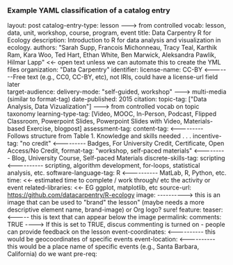 ### Example YAML classification of a catalog entry

layout: post
catalog-entry-type: lesson               ---> from controlled vocab: lesson, data, unit, workshop, course, program, event
title: Data Carpentry R for Ecology
description: Introduction to R for data analysis and visualization in ecology.
authors: "Sarah Supp, Francois Michonneau, Tracy Teal, Karthik Ram, Kara Woo, Ted Hart, Ethan White, Ben Marwick, Aleksandra Pawlik, Hilmar Lapp" <<- open text unless we can automate this to create the YML files
organization: "Data Carpentry" 
identifier: 
license-name: CC-BY                 <-------Free text (e.g., CC0, CC-BY, etc), not IRIs, could have a license-url field later  
target-audience:
delivery-mode: "self-guided, workshop"                     ---> multi-media      (similar to format-tag)
date-published: 2015
citation: 
topic-tag: ["Data Analysis, Data Vizualization"]              ---> from controlled vocab on topic taxonomy
learning-type-tag: [Video, MOOC, In-Person, Podcast, Flipped Classroom, Powerpoint Slides, Powerpoint Slides with Video, Materials-based Exercise, blogpost]
assessment-tag: 
content-tag:                 <--------- Follows structure from Table 1. Knowledge and skills needed . . . 
incentive-tag: "no credit"              <--------- Badges, For University Credit, Certificate, Open Access/No Credit, 
format-tag: "workshop, self-paced materials"                   <--------- Blog, University Course, Self-paced Materials
discrete-skills-tag: scripting                            <---------- scripting, algorithm development, for-loops, statistical analysis,  etc. 
software-language-tag: R                    <---------- MatLab, R, Python, etc. 
time:   <<- estimated time to complete / work through/ etc the activity or event
related-libraries:   <<- EG ggplot, matplotlib, etc
source-url: https://github.com/datacarpentry/R-ecology
image:   ----------> this is an image that can be used to "brand" the lesson" (maybe needs a more descriptive element name, brand-image) or Org logo? sure!
  feature: 
  teaser:     <----- this is text that can appear below the image
permalink: 
comments: TRUE  ----> If this is set to TRUE, discus commenting is turned on - people can provide feedback on the lesson 
event-coordinates:                 <---------- this would be geocoordinates of specific events
event-location:                       <---------- this would be a place name of specific events (e.g., Santa Barbara, California)   do we want
pre-req:
